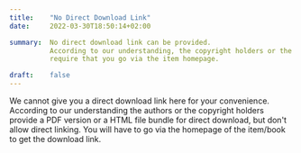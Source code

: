 ```yaml
---
title:    "No Direct Download Link"
date:     2022-03-30T18:50:14+02:00

summary:  No direct download link can be provided.
          According to our understanding, the copyright holders or the authors
          require that you go via the item homepage.

draft:    false
---
```


We cannot give you a direct download link here for your
convenience. According to our understanding the authors or the
copyright holders provide a PDF version or a HTML file bundle for
direct download, but don't allow direct linking. You will have to go
via the homepage of the item/book to get the download link.

